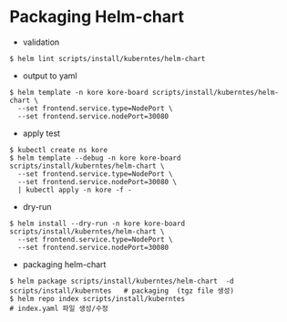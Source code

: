# Packaging Helm-chart 

* validation

```
$ helm lint scripts/install/kuberntes/helm-chart
```

* output to yaml

```
$ helm template -n kore kore-board scripts/install/kuberntes/helm-chart \
  --set frontend.service.type=NodePort \
  --set frontend.service.nodePort=30080
```

* apply test

```
$ kubectl create ns kore
$ helm template --debug -n kore kore-board scripts/install/kuberntes/helm-chart \
  --set frontend.service.type=NodePort \
  --set frontend.service.nodePort=30080 \
  | kubectl apply -n kore -f -
```


* dry-run

```
$ helm install --dry-run -n kore kore-board scripts/install/kuberntes/helm-chart \
  --set frontend.service.type=NodePort \
  --set frontend.service.nodePort=30080
```

* packaging helm-chart

```
$ helm package scripts/install/kuberntes/helm-chart  -d scripts/install/kuberntes   # packaging  (tgz file 생성)
$ helm repo index scripts/install/kuberntes                                         # index.yaml 파일 생성/수정
```
